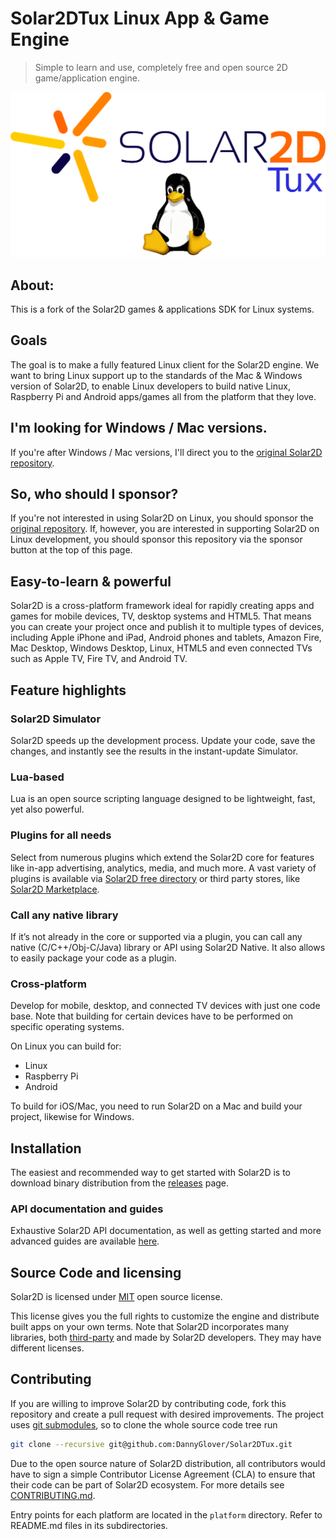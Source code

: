 # Solar2DTux Linux App & Game Engine

> Simple to learn and use, completely free and open source 2D game/application engine.

![Solar2D Logo](logo.png)

## About:

This is a fork of the Solar2D games & applications SDK for Linux systems. 

## Goals

The goal is to make a fully featured Linux client for the Solar2D engine. We want to bring Linux support up to the standards of the Mac & Windows version of 
Solar2D, to enable Linux developers to build native Linux, Raspberry Pi and Android apps/games all from the platform that they love.

## I'm looking for Windows / Mac versions.

If you're after Windows / Mac versions, I'll direct you to the [original Solar2D repository](https://github.com/Shchvova/corona).

## So, who should I sponsor?

If you're not interested in using Solar2D on Linux, you should sponsor the [original repository](https://github.com/Shchvova/corona). If, however, you are interested in supporting Solar2D on Linux development, you should sponsor this repository via the sponsor button at the top of this page.

## Easy-to-learn & powerful
Solar2D is a cross-platform framework ideal for rapidly creating apps and games for mobile devices, TV, desktop systems and HTML5. That means you can create your project once and publish it to multiple types of devices, including Apple iPhone and iPad, Android phones and tablets, Amazon Fire, Mac Desktop, Windows Desktop, Linux, HTML5 and even connected TVs such as Apple TV, Fire TV, and Android TV.

## Feature highlights

### Solar2D Simulator
Solar2D speeds up the development process. Update your code, save the changes, and instantly see the results in the instant-update Simulator.

### Lua-based
Lua is an open source scripting language designed to be lightweight, fast, yet also powerful.

### Plugins for all needs
Select from numerous plugins which extend the Solar2D core for features like in-app advertising, analytics, media, and much more. A vast variety of plugins is available via [Solar2D free directory](https://plugins.solar2d.com/) or third party stores, like [Solar2D Marketplace](https://solar2dmarketplace.com/).

### Call any native library
If it’s not already in the core or supported via a plugin, you can call any native (C/C++/Obj-C/Java) library or API using Solar2D Native. It also allows to easily package your code as a plugin.

### Cross-platform
Develop for mobile, desktop, and connected TV devices with just one code base. Note that building for certain devices have to be performed on specific operating systems.

On Linux you can build for:

- Linux
- Raspberry Pi
- Android

To build for iOS/Mac, you need to run Solar2D on a Mac and build your project, likewise for Windows.

## Installation
The easiest and recommended way to get started with Solar2D is to download binary distribution from the [releases](https://github.com/DannyGlover/Solar2D/releases) page.

### API documentation and guides
Exhaustive Solar2D API documentation, as well as getting started and more advanced guides are available [here](http://docs.coronalabs.com).

## Source Code and licensing
Solar2D is licensed under [MIT](LICENSE) open source license.

This license gives you the full rights to customize the engine and distribute built apps on your own terms. 
Note that Solar2D incorporates many libraries, both [third-party](sdk/dmg/Corona3rdPartyLicenses.txt) and made by Solar2D developers. They may have different licenses.

## Contributing

If you are willing to improve Solar2D by contributing code, fork this repository and create a pull request with desired improvements. The project uses [git submodules](https://git-scm.com/book/en/Git-Tools-Submodules), so to clone the whole source code tree run

```sh
git clone --recursive git@github.com:DannyGlover/Solar2DTux.git
```

Due to the open source nature of Solar2D distribution, all contributors would have to sign a simple Contributor License Agreement (CLA) to ensure that their code can be part of Solar2D ecosystem. For more details see [CONTRIBUTING.md](CONTRIBUTING.md).

Entry points for each platform are located in the `platform` directory. Refer to README.md files in its subdirectories.
